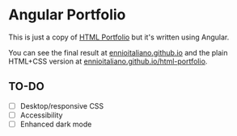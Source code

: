 # Angular Portfolio
This is just a copy of [HTML Portfolio](https://github.com/ennioitaliano/html-portfolio) but it's written using Angular.

You can see the final result at [ennioitaliano.github.io](https://ennioitaliano.github.io) and the plain HTML+CSS version at [ennioitaliano.github.io/html-portfolio](https://ennioitaliano.github.io/html-portfolio).

## TO-DO
- [ ] Desktop/responsive CSS
- [ ] Accessibility
- [ ] Enhanced dark mode
